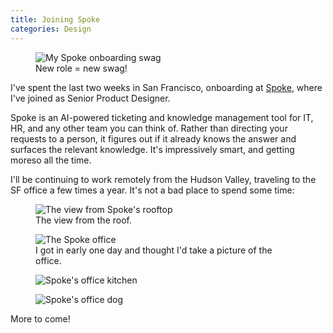 ```yaml
---
title: Joining Spoke
categories: Design
---
```


<figure>
  <img src="{{ '/assets/img/writing/spoke-swag.jpg' | absolute_url }}" alt="My Spoke onboarding swag">
  <figcaption>New role = new swag!</figcaption>
</figure>

I've spent the last two weeks in San Francisco, onboarding at [Spoke](https://askspoke.com),
where I've joined as Senior Product Designer.

Spoke is an AI-powered ticketing and knowledge management tool for IT, HR, and any other team
you can think of. Rather than directing your requests to a person, it figures out if it already
knows the answer and surfaces the relevant knowledge. It's impressively smart, and getting
moreso all the time.

I'll be continuing to work remotely from the Hudson Valley, traveling to the SF office a few
times a year. It's not a bad place to spend some time:

<figure class="image">
  <img src="{{ '/assets/img/writing/spoke-roof.jpg' | absolute_url }}" alt="The view from Spoke's rooftop">
  <figcaption>The view from the roof.</figcaption>
</figure>

<figure>
  <img src="{{ '/assets/img/writing/spoke-office.jpg' | absolute_url }}" alt="The Spoke office">
  <figcaption>I got in early one day and thought I'd take a picture of the office.</figcaption>
</figure>

<figure>
  <img src="{{ '/assets/img/writing/spoke-kitchen.jpg' | absolute_url }}" alt="Spoke's office kitchen">
</figure>

<figure>
  <img src="{{ '/assets/img/writing/spoke-dog.jpg' | absolute_url }}" alt="Spoke's office dog">
</figure>

More to come!
